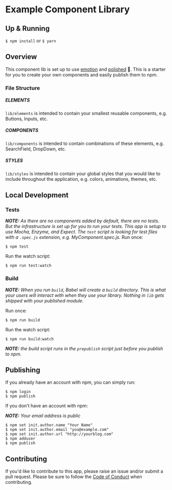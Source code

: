 # Example Component Library

## Up & Running
`$ npm install` or `$ yarn`

## Overview
This component lib is set up to use [emotion](https://github.com/emotion-js/emotion/) and [polished](https://github.com/styled-components/polished) 💅. This is a starter for you to create your own components and easily publish them to npm.

### File Structure

##### ELEMENTS
`lib/elements` is intended to contain your smallest reusable components, e.g. Buttons, Inputs, etc.


##### COMPONENTS
`lib/components` is intended to contain combinations of these elements, e.g. SearchField, DropDown, etc.

##### STYLES
`lib/styles` is intended to contain your global styles that you would like to include throughout the application, e.g. colors, animations, themes, etc.

## Local Development

### Tests
_**NOTE:** As there are no components added by default, there are no tests. But the infrastructure is set up for you to run your tests. This app is setup to use Mocha, Enzyme, and Expect. The `test` script is looking for test files with a `.spec.js` extension, e.g. MyComponent.spec.js._
Run once:
```
$ npm test
```

Run the watch script:
```
$ npm run test:watch
```

### Build
_**NOTE:** When you run `build`, Babel will create a `build` directory. This is what your users will interact with when they use your library. Nothing in `lib` gets shipped with your published module._

Run once:
```
$ npm run build
```

Run the watch script:
```
$ npm run build:watch
```

_**NOTE:** the build script runs in the `prepublish` script just before you publish to npm._

## Publishing
If you already have an account with npm, you can simply run:
```
$ npm login
$ npm publish
```

If you don't have an account with npm:

_**NOTE:** Your email address is public_
```
$ npm set init.author.name "Your Name"
$ npm set init.author.email "you@example.com"
$ npm set init.author.url "http://yourblog.com"
$ npm adduser
$ npm publish
```

## Contributing
If you'd like to contribute to this app, please raise an issue and/or submit a pull request. Please be sure to follow the [Code of Conduct](CODE_OF_CONDUCT.md) when contributing.

